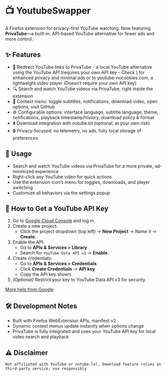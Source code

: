 # 📺 YoutubeSwapper

A Firefox extension for privacy-first YouTube watching. Now featuring **PrivaTube**—a built-in, API-based YouTube alternative for fewer ads and more control.

## ✨ Features

- 🔄 Redirect YouTube links to PrivaTube - a local YouTube alternative using the YouTube API (requires your own API key - Check ) for enhanced privacy and minimal ads or to youtube-nocookies.com, a lightweight video player (Doesn't require your own API key)
- 🔍 Search and watch YouTube videos via PrivaTube, right inside the extension
- 📝 Context menu: toggle subtitles, notifications, download video, open options, visit GitHub
- ⚙️ Configurable options: interface language, subtitle language, theme, notifications, playback timestamp/history, download policy & format
- ⬇️ Download integration with notube.lol (optional, at your own risk)
- 🔒 Privacy-focused: no telemetry, no ads, fully local storage of preferences

## 🚀 Usage

- Search and watch YouTube videos via PrivaTube for a more private, ad-minimized experience
- Right-click any YouTube video for quick actions
- Use the extension icon’s menu for toggles, downloads, and player switching
- Customize all behaviors via the settings popup

## 🔑 How to Get a YouTube API Key

1. Go to [Google Cloud Console](https://console.cloud.google.com/) and log in.
2. Create a new project:  
   - Click the project dropdown (top left) → **New Project** → Name it → **Create**.
3. Enable the API:  
   - Go to **APIs & Services > Library**  
   - Search for `YouTube Data API v3` → **Enable**.
4. Create credentials:  
   - Go to **APIs & Services > Credentials**  
   - Click **Create Credentials** → **API key**  
   - Copy the API key shown.
5. *(Optional)* Restrict your key to YouTube Data API v3 for security.

[More help from Google](https://developers.google.com/youtube/v3/getting-started)

## 🛠 Development Notes

- Built with Firefox WebExtension APIs, manifest v2
- Dynamic context menus update instantly when options change
- PrivaTube is fully integrated and uses your YouTube API key for local video search and playback

## ⚠️ Disclaimer

`Not affiliated with YouTube or notube.lol.
Download feature relies on third-party service; use responsibly`
